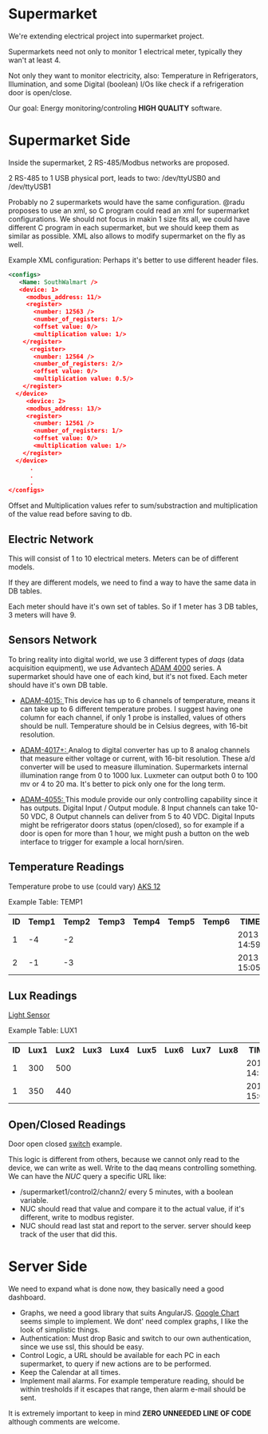 Supermarket
===========

We're extending electrical project into supermarket project.

Supermarkets need not only to monitor 1 electrical meter, typically they wan't at least 4.

Not only they want to monitor electricity, also: Temperature in Refrigerators, Illumination,
and some Digital (boolean) I/Os like check if a refrigeration door is open/close.

Our goal: Energy monitoring/controling **HIGH QUALITY** software. 

Supermarket Side
================

Inside the supermarket, 2 RS-485/Modbus networks are proposed. 

2 RS-485 to 1 USB physical port, leads to two: /dev/ttyUSB0 and /dev/ttyUSB1

Probably no 2 supermarkets would have the same configuration. @radu proposes to use an xml, so C program 
could read an xml for supermarket configurations. We should not focus in makin 1 size fits all, we could
have different C program in each supermarket, but we should keep them as similar as possible.
XML also allows to modify supermarket on the fly as well.


Example XML configuration:
Perhaps it's better to use different header files.

```xml
<configs>
   <Name: SouthWalmart />
   <device: 1>
     <modbus_address: 11/>
     <register>
       <number: 12563 />
       <number_of_registers: 1/>
       <offset value: 0/>
       <multiplication value: 1/>
    </register>
      <register>
       <number: 12564 />
       <number_of_registers: 2/>
       <offset value: 0/>
       <multiplication value: 0.5/>
    </register>
  </device>
     <device: 2>
     <modbus_address: 13/>
     <register>
       <number: 12561 />
       <number_of_registers: 1/>
       <offset value: 0/>
       <multiplication value: 1/>
    </register>
  </device>
      .
      .
      .
</configs>
```

Offset and Multiplication values refer to sum/substraction and multiplication of the value read before saving to db.

Electric Network
----------------

This will consist of 1 to 10 electrical meters. Meters can be of different models. 

If they are different models, we need to find a way to have the same data in DB tables. 

Each meter should have it's own set of tables. So if 1 meter has 3 DB tables, 3 meters will have 9. 

Sensors Network
---------------

To bring reality into digital world, 
we use 3 different types of *daqs* (data acquisition equipment), we use Advantech 
[ADAM 4000][1]
series. A supermarket should have one of each kind, but it's not fixed. Each meter should have it's own DB table. 

* [ADAM-4015: ][2] 
This device has up to 6 channels of temperature, means it can take up to 6 different temperature probes. I suggest having
one column for each channel, if only 1 probe is installed, values of others should be null. Temperature should be in 
Celsius degrees, with 16-bit resolution.

* [ADAM-4017+: ][3]
Analog to digital converter has up to 8 analog channels that measure either voltage or current, with 16-bit resolution. 
These a/d converter will be used to measure illumination. Supermarkets internal illumination range from 0 to 1000 lux.
Luxmeter can output both 0 to 100 mv or 4 to 20 ma. It's better to pick only one for the long term.

* [ADAM-4055: ][4]
This module provide our only controlling capability since it has outputs. Digital Input / Output module. 
8 Input channels can take 10-50 VDC, 8 Output channels can deliver from 5 to 40 VDC. Digital Inputs might be refrigerator 
doors status (open/closed), so for example if a door is open for more than 1 hour, we might push a button on the web
interface to trigger for example a local horn/siren.

Temperature Readings
--------------------

Temperature probe to use (could vary) [AKS 12][5]

Example Table: TEMP1

<table>
  <tr>
    <th>ID</th><th>Temp1</th><th>Temp2</th><th>Temp3</th><th>Temp4</th><th>Temp5</th><th>Temp6</th><th>TIMESTAMP</th>
  </tr>
  <tr>
    <td>1</td><td>-4</td><td>-2</td><td></td><td></td><td></td><td></td><td>2013-30-10 14:59:30.252</td>
  </tr>
  <tr>
  <td>2</td><td>-1</td><td>-3</td><td></td><td></td><td></td><td></td><td>2013-30-10 15:05:30.252</td>
  </tr>
</table>

Lux Readings
------------

[Light Sensor][6]

Example  Table: LUX1

<table>
  <tr>
    <th>ID</th><th>Lux1</th><th>Lux2</th><th>Lux3</th><th>Lux4</th><th>Lux5</th><th>Lux6</th><th>Lux7</th><th>Lux8</th><th>TIMESTAMP</th>
  </tr>
  <tr>
    <td>1</td><td>300</td><td>500</td><td>
    </td><td></td><td></td><td></td><td>
    </td><td></td><td>2013-30-10 14:59:30.252</td>
  </tr>
  <tr>
    <td>1</td><td>350</td><td>440</td><td></td><td></td><td></td><td></td>
    <td></td><td></td><td>2013-30-10 15:05:30.252</td>
  </tr>
</table>

Open/Closed Readings
--------------------

Door open closed [switch][7] example.

This logic is different from others, because we cannot only read to the device, we can write as well.
Write to the daq means controlling something. We can have the *NUC* query a specific URL like:

* /supermarket1/control2/chann2/ every 5 minutes, with a boolean variable. 
* NUC should read that value and compare it to the actual value, if it's different, write to modbus register.
* NUC should read last stat and report to the server. server should keep track of the user that did this.







Server Side
===========

We need to expand what is done now, they basically need a good dashboard.

* Graphs, we need a good library that suits AngularJS. [Google Chart][8] seems simple to implement. 
We dont' need complex graphs, I like the look of simplistic things.
* Authentication: Must drop Basic and switch to our own authentication, since we use ssl, this should be easy.
* Control Logic, a URL should be available for each PC in each supermarket, to query if new actions are to be performed.
* Keep the Calendar at all times.
* Implement mail alarms. For example temperature reading, should be within tresholds if it escapes that range, then
alarm e-mail should be sent.

It is extremely important to keep in mind **ZERO UNNEEDED LINE OF CODE** although comments are welcome.








[1]: http://support.advantech.com.tw/Support/DownloadSRDetail_New.aspx?SR_ID=1%2bGE%2b715&Doc_Source=Download "Manual"
[2]: http://www.advantech.com/products/ADAM-4015/mod_3DF2523A-44C4-40E7-BFB6-B44B214DF8A8.aspx
[3]: http://www.advantech.com/products/ADAM-4017%2B/mod_10FD9E9C-8E8A-42F2-B749-A395F8426262.aspx
[4]: http://www.advantech.com/products/ADAM-4055/mod_FD19E628-4EA5-4C16-915C-5CEEEF2FB65C.aspx
[5]: http://www.ra.danfoss.com/TechnicalInfo/Literature/Manuals/01/RK0YG502_AKS.pdf
[6]: http://www.ums-muc.de/fileadmin/produkt_downloads/Klima/Lux-1_P.jpg
[7]: http://www.eurotruck-importers.com/images/0038205010.jpg
[8]: http://bouil.github.io/angular-google-chart/








